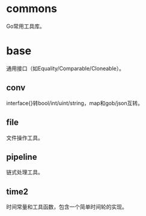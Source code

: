 # commons
Go常用工具库。

# base
通用接口（如Equality/Comparable/Cloneable）。

## conv
interface{}转bool/int/uint/string，map和gob/json互转。

## file
文件操作工具。

## pipeline
链式处理工具。

## time2
时间常量和工具函数，包含一个简单时间轮的实现。
